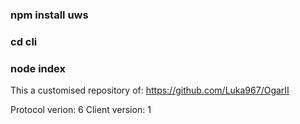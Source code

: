 ### npm install uws
### cd cli
### node index

This a customised repository of:
https://github.com/Luka967/OgarII

Protocol verion: 6
Client version: 1

